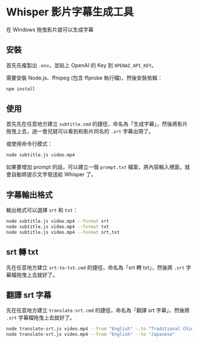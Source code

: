 # Whisper 影片字幕生成工具

在 Windows 拖曳影片就可以生成字幕

## 安裝

首先先複製出 `.env`，並貼上 OpenAI 的 Key 到 `OPENAI_API_KEY`。

需要安裝 Node.js、ffmpeg (包含 ffprobe 執行檔)，然後安裝依賴：

```bash
npm install
```

## 使用

首先先在任意地方建立 `subtitle.cmd` 的捷徑，命名為「生成字幕」，然後將影片拖曳上去，過一會兒就可以看到和影片同名的 `.srt` 字幕出現了。

或使用命令行模式：

```bash
node subtitle.js video.mp4
```

如果要增加 prompt 的話，可以建立一個 `prompt.txt` 檔案，將內容輸入裡面，就會自動將提示文字發送給 Whisper 了。

## 字幕輸出格式

輸出格式可以選擇 `srt` 和 `txt`：

```bash
node subtitle.js video.mp4 --format srt
node subtitle.js video.mp4 --format txt
node subtitle.js video.mp4 --format srt,txt
```

## srt 轉 txt

先在任意地方建立 `srt-to-txt.cmd` 的捷徑，命名為「srt 轉 txt」，然後將 `.srt` 字幕檔拖曳上去就好了。

## 翻譯 srt 字幕

先在任意地方建立 `translate-srt.cmd` 的捷徑，命名為「翻譯 srt 字幕」，然後將 `.srt` 字幕檔拖曳上去就好了。

```bash
node translate-srt.js video.mp4 --from "English" --to "Traditional Chinese"
node translate-srt.js video.mp4 --from "English" --to "Japanese"
```
